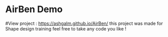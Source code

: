 # AirBen Demo

#View project : https://ashgalm.github.io/AirBen/
this project was made for Shape design training feel free to take any code you like !
